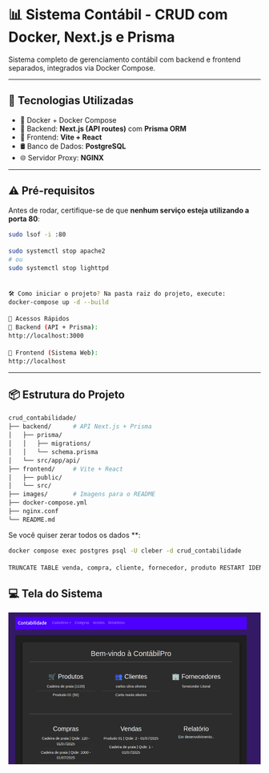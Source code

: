 # 📊 Sistema Contábil - CRUD com Docker, Next.js e Prisma

Sistema completo de gerenciamento contábil com backend e frontend separados, integrados via Docker Compose.

---

## 🚀 Tecnologias Utilizadas

- 🐳 Docker + Docker Compose
- 🔧 Backend: **Next.js (API routes)** com **Prisma ORM**
- 🎨 Frontend: **Vite + React**
- 🛢️ Banco de Dados: **PostgreSQL**
- 🌐 Servidor Proxy: **NGINX**

---

## ⚠️ Pré-requisitos

Antes de rodar, certifique-se de que **nenhum serviço esteja utilizando a porta 80**:

```bash
sudo lsof -i :80

sudo systemctl stop apache2
# ou
sudo systemctl stop lighttpd


🛠️ Como iniciar o projeto? Na pasta raiz do projeto, execute:
docker-compose up -d --build

🔗 Acessos Rápidos
🧠 Backend (API + Prisma):
http://localhost:3000

💼 Frontend (Sistema Web):
http://localhost

```
---

## 📦 Estrutura do Projeto
```bash
crud_contabilidade/
├── backend/      # API Next.js + Prisma
│   ├── prisma/
│   │   ├── migrations/
│   │   └── schema.prisma
│   └── src/app/api/
├── frontend/     # Vite + React
│   ├── public/
│   └── src/
├── images/       # Imagens para o README
├── docker-compose.yml
├── nginx.conf
└── README.md
```
Se você quiser zerar todos os dados **:

```bash
docker compose exec postgres psql -U cleber -d crud_contabilidade

TRUNCATE TABLE venda, compra, cliente, fornecedor, produto RESTART IDENTITY CASCADE;

```

## 💻 Tela do Sistema
![Tela do sistema](images/sistema.png)

